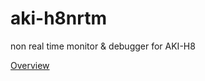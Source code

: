 # aki-h8nrtm
non real time monitor &amp; debugger for AKI-H8

[Overview](https://spaceno123.github.io/aki-chi/www/3048/nrtm.html)
